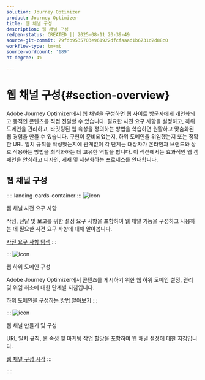 ```yaml
---
solution: Journey Optimizer
product: Journey Optimizer
title: 웹 채널 구성
description: 웹 채널 구성
redpen-status: CREATED_||_2025-08-11_20-39-49
source-git-commit: 79fdb9535703e961922dfcfaaad1b6731d2d88c0
workflow-type: tm+mt
source-wordcount: '189'
ht-degree: 4%

---
```



# 웹 채널 구성{#section-overview}

Adobe Journey Optimizer에서 웹 채널을 구성하면 웹 사이트 방문자에게 개인화되고 동적인 콘텐츠를 직접 전달할 수 있습니다. 필요한 사전 요구 사항을 설정하고, 하위 도메인을 관리하고, 타깃팅된 웹 속성을 정의하는 방법을 학습하면 원활하고 맞춤화된 웹 경험을 만들 수 있습니다. 구현이 준비되었는지, 하위 도메인을 위임했는지 또는 정확한 URL 일치 규칙을 작성했는지에 관계없이 각 단계는 대상자가 온라인과 브랜드와 상호 작용하는 방법을 최적화하는 데 고유한 역할을 합니다. 이 섹션에서는 효과적인 웹 캠페인을 안심하고 디자인, 게재 및 세분화하는 프로세스를 안내합니다.

## 웹 채널 구성

:::: landing-cards-container
:::
![icon](https://cdn.experienceleague.adobe.com/icons/book.svg)

웹 채널 사전 요구 사항

작성, 전달 및 보고를 위한 설정 요구 사항을 포함하여 웹 채널 기능을 구성하고 사용하는 데 필요한 사전 요구 사항에 대해 알아봅니다.

[사전 요구 사항 탐색](../using/web/web-prerequisites.md)
:::

:::
![icon](https://cdn.experienceleague.adobe.com/icons/gear.svg)

웹 하위 도메인 구성

Adobe Journey Optimizer에서 콘텐츠를 게시하기 위한 웹 하위 도메인 설정, 관리 및 위임 취소에 대한 단계별 지침입니다.

[하위 도메인을 구성하는 방법 알아보기](../using/web/web-delegated-subdomains.md)
:::

:::
![icon](https://cdn.experienceleague.adobe.com/icons/circle-play.svg)

웹 채널 만들기 및 구성

URL 일치 규칙, 웹 속성 및 마케팅 작업 할당을 포함하여 웹 채널 설정에 대한 지침입니다.

[웹 채널 구성 시작](../using/web/web-configuration.md)
:::

::::
